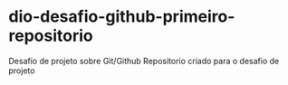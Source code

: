 # dio-desafio-github-primeiro-repositorio
Desafio de projeto sobre Git/Github
Repositorio criado para o desafio de projeto


